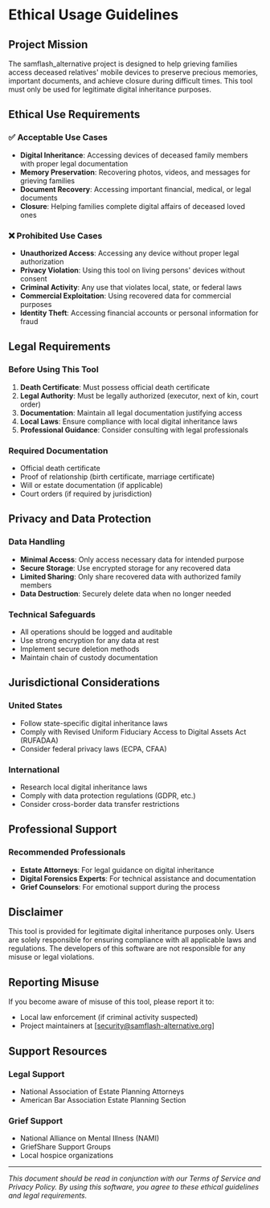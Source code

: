# Ethical Usage Guidelines

## Project Mission

The samflash_alternative project is designed to help grieving families access deceased relatives' mobile devices to preserve precious memories, important documents, and achieve closure during difficult times. This tool must only be used for legitimate digital inheritance purposes.

## Ethical Use Requirements

### ✅ Acceptable Use Cases

- **Digital Inheritance**: Accessing devices of deceased family members with proper legal documentation
- **Memory Preservation**: Recovering photos, videos, and messages for grieving families
- **Document Recovery**: Accessing important financial, medical, or legal documents
- **Closure**: Helping families complete digital affairs of deceased loved ones

### ❌ Prohibited Use Cases

- **Unauthorized Access**: Accessing any device without proper legal authorization
- **Privacy Violation**: Using this tool on living persons' devices without consent
- **Criminal Activity**: Any use that violates local, state, or federal laws
- **Commercial Exploitation**: Using recovered data for commercial purposes
- **Identity Theft**: Accessing financial accounts or personal information for fraud

## Legal Requirements

### Before Using This Tool

1. **Death Certificate**: Must possess official death certificate
2. **Legal Authority**: Must be legally authorized (executor, next of kin, court order)
3. **Documentation**: Maintain all legal documentation justifying access
4. **Local Laws**: Ensure compliance with local digital inheritance laws
5. **Professional Guidance**: Consider consulting with legal professionals

### Required Documentation

- Official death certificate
- Proof of relationship (birth certificate, marriage certificate)
- Will or estate documentation (if applicable)
- Court orders (if required by jurisdiction)

## Privacy and Data Protection

### Data Handling
- **Minimal Access**: Only access necessary data for intended purpose
- **Secure Storage**: Use encrypted storage for any recovered data
- **Limited Sharing**: Only share recovered data with authorized family members
- **Data Destruction**: Securely delete data when no longer needed

### Technical Safeguards
- All operations should be logged and auditable
- Use strong encryption for any data at rest
- Implement secure deletion methods
- Maintain chain of custody documentation

## Jurisdictional Considerations

### United States
- Follow state-specific digital inheritance laws
- Comply with Revised Uniform Fiduciary Access to Digital Assets Act (RUFADAA)
- Consider federal privacy laws (ECPA, CFAA)

### International
- Research local digital inheritance laws
- Comply with data protection regulations (GDPR, etc.)
- Consider cross-border data transfer restrictions

## Professional Support

### Recommended Professionals
- **Estate Attorneys**: For legal guidance on digital inheritance
- **Digital Forensics Experts**: For technical assistance and documentation
- **Grief Counselors**: For emotional support during the process

## Disclaimer

This tool is provided for legitimate digital inheritance purposes only. Users are solely responsible for ensuring compliance with all applicable laws and regulations. The developers of this software are not responsible for any misuse or legal violations.

## Reporting Misuse

If you become aware of misuse of this tool, please report it to:
- Local law enforcement (if criminal activity suspected)
- Project maintainers at [security@samflash-alternative.org]

## Support Resources

### Legal Support
- National Association of Estate Planning Attorneys
- American Bar Association Estate Planning Section

### Grief Support
- National Alliance on Mental Illness (NAMI)
- GriefShare Support Groups
- Local hospice organizations

---

*This document should be read in conjunction with our Terms of Service and Privacy Policy. By using this software, you agree to these ethical guidelines and legal requirements.*
